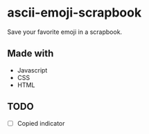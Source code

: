 # ascii-emoji-scrapbook

Save your favorite emoji in a scrapbook.

## Made with

- Javascript
- CSS
- HTML

## TODO

- [ ] Copied indicator
